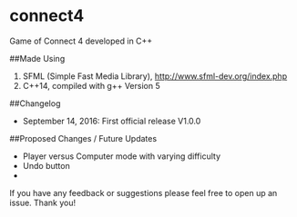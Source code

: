 # connect4
Game of Connect 4 developed in C++

##Made Using
1. SFML (Simple Fast Media Library), http://www.sfml-dev.org/index.php
2. C++14, compiled with g++ Version 5

##Changelog
* September 14, 2016: First official release V1.0.0

##Proposed Changes / Future Updates
* Player versus Computer mode with varying difficulty
* Undo button
* 

If you have any feedback or suggestions please feel free to open up an issue.
Thank you!
